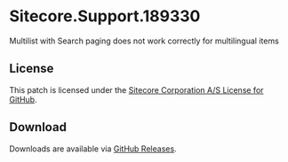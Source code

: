 # Sitecore.Support.189330
Multilist with Search paging does not work correctly for multilingual items

## License  
This patch is licensed under the [Sitecore Corporation A/S License for GitHub](https://github.com/sitecoresupport/Sitecore.Support.189330/blob/master/LICENSE).  

## Download  
Downloads are available via [GitHub Releases](https://github.com/sitecoresupport/Sitecore.Support.189330/releases).  

